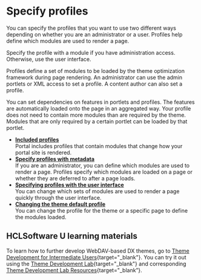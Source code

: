 # Specify profiles

You can specify the profiles that you want to use two different ways depending on whether you are an administrator or a user. Profiles help define which modules are used to render a page.

Specify the profile with a module if you have administration access. Otherwise, use the user interface.

Profiles define a set of modules to be loaded by the theme optimization framework during page rendering. An administrator can use the admin portlets or XML access to set a profile. A content author can also set a profile.

You can set dependencies on features in portlets and profiles. The features are automatically loaded onto the page in an aggregated way. Your profile does not need to contain more modules than are required by the theme. Modules that are only required by a certain portlet can be loaded by that portlet.

-   **[Included profiles](themeopt_mod_oob_profile.md)**  
Portal includes profiles that contain modules that change how your portal site is rendered.
-   **[Specify profiles with metadata](themeopt_define_module.md)**  
If you are an administrator, you can define which modules are used to render a page. Profiles specify which modules are loaded on a page or whether they are deferred to after a page loads.
-   **[Specifying profiles with the user interface](themeopt_define_mod_ui.md)**  
You can change which sets of modules are used to render a page quickly through the user interface.
-   **[Changing the theme default profile](themeopt_cust_changepro_default.md)**  
You can change the profile for the theme or a specific page to define the modules loaded. 

## HCLSoftware U learning materials

To learn how to further develop WebDAV-based DX themes, go to [Theme Development for Intermediate Users](https://hclsoftwareu.hcltechsw.com/courses/lesson/?id=3462){target="_blank"}. You can try it out using the [Theme Development Lab](https://hclsoftwareu.hcltechsw.com/images/Lc4sMQCcN5uxXmL13gSlsxClNTU3Mjc3NTc4MTc2/DS_Academy/DX/Developer/HDX-DEV-200_Theme_Development.pdf){target="_blank"} and corresponding [Theme Development Lab Resources](https://hclsoftwareu.hcltechsw.com/images/Lc4sMQCcN5uxXmL13gSlsxClNTU3Mjc3NTc4MTc2/DS_Academy/DX/Developer/HDX-DEV-200_Theme_Development_Lab_Resources.zip){target="_blank”}.
